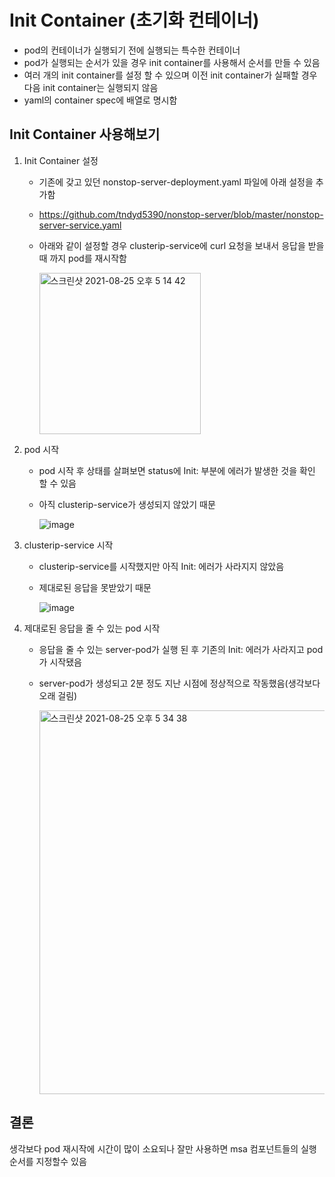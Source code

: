 # Init Container (초기화 컨테이너)

- pod의 컨테이너가 실행되기 전에 실행되는 특수한 컨테이너
- pod가 실행되는 순서가 있을 경우 init container를 사용해서 순서를 만들 수 있음
- 여러 개의 init container를 설정 할 수 있으며 이전 init container가 실패할 경우 다음 init container는 실행되지 않음
- yaml의 container spec에 배열로 명시함

## Init Container 사용해보기

1. Init Container 설정
   
   - 기존에 갖고 있던 nonstop-server-deployment.yaml 파일에 아래 설정을 추가함
  
   - https://github.com/tndyd5390/nonstop-server/blob/master/nonstop-server-service.yaml
   - 아래와 같이 설정할 경우 clusterip-service에 curl 요청을 보내서 응답을 받을때 까지 pod를 재시작함

        <img width="258" alt="스크린샷 2021-08-25 오후 5 14 42" src="https://user-images.githubusercontent.com/24540286/130753816-c61fecb0-3158-4abd-9039-6ec79c0e4066.png">


2. pod 시작

    - pod 시작 후 상태를 살펴보면 status에 Init: 부분에 에러가 발생한 것을 확인 할 수 있음
    - 아직 clusterip-service가 생성되지 않았기 때문

        ![image](https://user-images.githubusercontent.com/24540286/130756045-eb474ea8-0b40-4ecc-9168-31cab5c7f976.png)

3. clusterip-service 시작

    - clusterip-service를 시작했지만 아직 Init: 에러가 사라지지 않았음
    - 제대로된 응답을 못받았기 때문

        ![image](https://user-images.githubusercontent.com/24540286/130756424-274f8fe5-de41-485c-88ab-e45172ece48a.png)

4. 제대로된 응답을 줄 수 있는 pod 시작

    - 응답을 줄 수 있는 server-pod가 실행 된 후 기존의 Init: 에러가 사라지고 pod가 시작됐음
    - server-pod가 생성되고 2분 정도 지난 시점에 정상적으로 작동했음(생각보다 오래 걸림)

        <img width="614" alt="스크린샷 2021-08-25 오후 5 34 38" src="https://user-images.githubusercontent.com/24540286/130757194-1cf055ba-7d76-42c0-be32-8b3f57d912f1.png">

## 결론
생각보다 pod 재시작에 시간이 많이 소요되나 잘만 사용하면 msa 컴포넌트들의 실행 순서를 지정할수 있음
